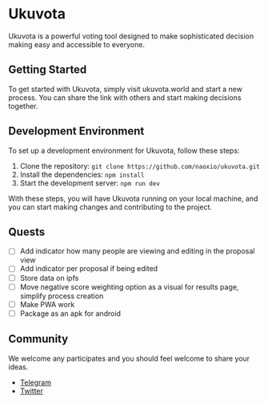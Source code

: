 # Ukuvota

Ukuvota is a powerful voting tool designed to make sophisticated decision making easy and accessible to everyone.

## Getting Started

To get started with Ukuvota, simply visit ukuvota.world and start a new process. You can share the link with others and start making decisions together.

## Development Environment

To set up a development environment for Ukuvota, follow these steps:

1. Clone the repository: `git clone https://github.com/naoxio/ukuvota.git`
2. Install the dependencies: `npm install`
3. Start the development server: `npm run dev`

With these steps, you will have Ukuvota running on your local machine, and you can start making changes and contributing to the project.

## Quests 
- [ ] Add indicator how many people are viewing and editing in the proposal view
- [ ] Add indicator per proposal if being edited
- [ ] Store data on ipfs
- [ ] Move negative score weighting option as a visual for results page, simplify process creation
- [ ] Make PWA work
- [ ] Package as an apk for android

## Community
We welcome any participates and you should feel welcome to share your ideas.

- [Telegram](https://t.me/naoxio)
- [Twitter](https://twitter.com/naox_io)
